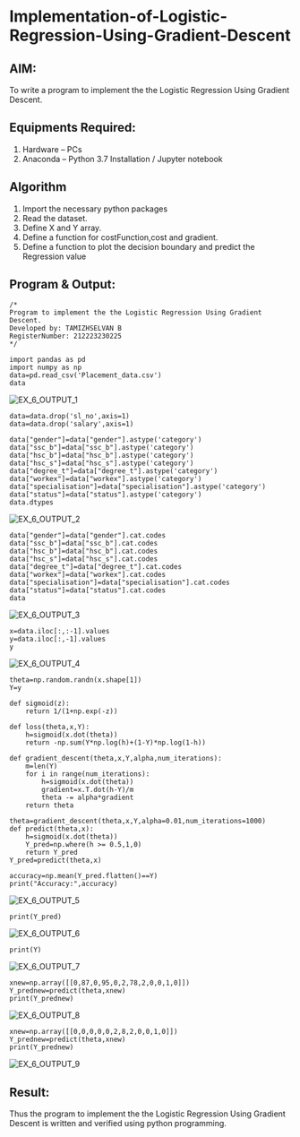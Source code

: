 # Implementation-of-Logistic-Regression-Using-Gradient-Descent

## AIM:
To write a program to implement the the Logistic Regression Using Gradient Descent.

## Equipments Required:
1. Hardware – PCs
2. Anaconda – Python 3.7 Installation / Jupyter notebook

## Algorithm
1. Import the necessary python packages 
2. Read the dataset.
3. Define X and Y array.
4. Define a function for costFunction,cost and gradient. 
5. Define a function to plot the decision boundary and predict the Regression value


## Program & Output:
```
/*
Program to implement the the Logistic Regression Using Gradient Descent.
Developed by: TAMIZHSELVAN B
RegisterNumber: 212223230225
*/
```
```
import pandas as pd
import numpy as np
data=pd.read_csv('Placement_data.csv')
data
```

![EX_6_OUTPUT_1](https://github.com/user-attachments/assets/c3cdc365-0520-40c4-a7f4-8cf83379a11c)


```
data=data.drop('sl_no',axis=1)
data=data.drop('salary',axis=1)

data["gender"]=data["gender"].astype('category')
data["ssc_b"]=data["ssc_b"].astype('category')
data["hsc_b"]=data["hsc_b"].astype('category')
data["hsc_s"]=data["hsc_s"].astype('category')
data["degree_t"]=data["degree_t"].astype('category')
data["workex"]=data["workex"].astype('category')
data["specialisation"]=data["specialisation"].astype('category')
data["status"]=data["status"].astype('category')
data.dtypes
```


![EX_6_OUTPUT_2](https://github.com/user-attachments/assets/94b1b23f-f7d2-4e7c-857a-4a597b0d0dfd)


```
data["gender"]=data["gender"].cat.codes
data["ssc_b"]=data["ssc_b"].cat.codes
data["hsc_b"]=data["hsc_b"].cat.codes
data["hsc_s"]=data["hsc_s"].cat.codes
data["degree_t"]=data["degree_t"].cat.codes
data["workex"]=data["workex"].cat.codes
data["specialisation"]=data["specialisation"].cat.codes
data["status"]=data["status"].cat.codes
data
```

![EX_6_OUTPUT_3](https://github.com/user-attachments/assets/b9d8906b-ff7a-490d-a849-860e0e1a2457)


```
x=data.iloc[:,:-1].values
y=data.iloc[:,-1].values
y
```

![EX_6_OUTPUT_4](https://github.com/user-attachments/assets/a8bebdd4-26db-438d-acf7-385ae84e81a9)


```
theta=np.random.randn(x.shape[1])
Y=y

def sigmoid(z):
    return 1/(1+np.exp(-z))

def loss(theta,x,Y):
    h=sigmoid(x.dot(theta))
    return -np.sum(Y*np.log(h)+(1-Y)*np.log(1-h))

def gradient_descent(theta,x,Y,alpha,num_iterations):
    m=len(Y)
    for i in range(num_iterations):
        h=sigmoid(x.dot(theta))
        gradient=x.T.dot(h-Y)/m
        theta -= alpha*gradient
    return theta

theta=gradient_descent(theta,x,Y,alpha=0.01,num_iterations=1000)
def predict(theta,x):
    h=sigmoid(x.dot(theta))
    Y_pred=np.where(h >= 0.5,1,0)
    return Y_pred
Y_pred=predict(theta,x)

accuracy=np.mean(Y_pred.flatten()==Y)
print("Accuracy:",accuracy)
```

![EX_6_OUTPUT_5](https://github.com/user-attachments/assets/f41bcdfb-b769-46c2-8424-ffc105f2366a)


```
print(Y_pred)
```

![EX_6_OUTPUT_6](https://github.com/user-attachments/assets/b6e91620-a23f-424a-b544-f88e73524be4)


```
print(Y)
```

![EX_6_OUTPUT_7](https://github.com/user-attachments/assets/c183dbdf-d124-455b-9f0b-f5328a33e053)


```
xnew=np.array([[0,87,0,95,0,2,78,2,0,0,1,0]])
Y_prednew=predict(theta,xnew)
print(Y_prednew)
```


![EX_6_OUTPUT_8](https://github.com/user-attachments/assets/7ff380b6-0333-49ef-9ccd-734228a6fd72)


```
xnew=np.array([[0,0,0,0,0,2,8,2,0,0,1,0]])
Y_prednew=predict(theta,xnew)
print(Y_prednew)
```


![EX_6_OUTPUT_9](https://github.com/user-attachments/assets/24936612-3c92-41a4-a081-394e25224b56)



## Result:
Thus the program to implement the the Logistic Regression Using Gradient Descent is written and verified using python programming.

